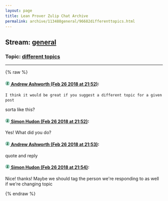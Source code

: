 ```yaml
---
layout: page
title: Lean Prover Zulip Chat Archive 
permalink: archive/113488general/96682differenttopics.html
---
```


## Stream: [general](index.html)
### Topic: [different topics](96682differenttopics.html)

---


{% raw %}
#### [![Click to go to Zulip](../../assets/img/zulip2.png) Andrew Ashworth (Feb 26 2018 at 21:52)](https://leanprover.zulipchat.com/#narrow/stream/113488-general/topic/different%20topics/near/123012798):
```quote
I think it would be great if you suggest a different topic for a given post
```
sorta like this?

#### [![Click to go to Zulip](../../assets/img/zulip2.png) Simon Hudon (Feb 26 2018 at 21:52)](https://leanprover.zulipchat.com/#narrow/stream/113488-general/topic/different%20topics/near/123012800):
Yes! What did you do?

#### [![Click to go to Zulip](../../assets/img/zulip2.png) Andrew Ashworth (Feb 26 2018 at 21:53)](https://leanprover.zulipchat.com/#narrow/stream/113488-general/topic/different%20topics/near/123012813):
quote and reply

#### [![Click to go to Zulip](../../assets/img/zulip2.png) Simon Hudon (Feb 26 2018 at 21:54)](https://leanprover.zulipchat.com/#narrow/stream/113488-general/topic/different%20topics/near/123012869):
Nice! thanks! Maybe we should tag the person we're responding to as well if we're changing topic


{% endraw %}
